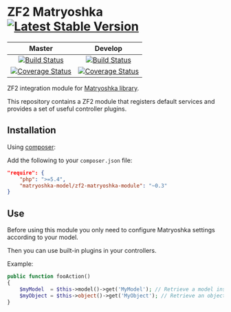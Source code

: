 ZF2 Matryoshka [![Latest Stable Version](https://poser.pugx.org/matryoshka-model/zf2-matryoshka-module/v/stable.png)](https://packagist.org/packages/matryoshka-model/zf2-matryoshka-module)
=======================

| Master  | Develop |
|:-------------:|:-------------:|
| [![Build Status](https://secure.travis-ci.org/matryoshka-model/zf2-matryoshka-module.svg?branch=master)](https://travis-ci.org/matryoshka-model/zf2-matryoshka-module)  | [![Build Status](https://secure.travis-ci.org/matryoshka-model/zf2-matryoshka-module.svg?branch=develop)](https://travis-ci.org/matryoshka-model/zf2-matryoshka-module)  |
| [![Coverage Status](https://coveralls.io/repos/matryoshka-model/zf2-matryoshka-module/badge.png?branch=master)](https://coveralls.io/r/matryoshka-model/zf2-matryoshka-module)  | [![Coverage Status](https://coveralls.io/repos/matryoshka-model/zf2-matryoshka-module/badge.png?branch=develop)](https://coveralls.io/r/matryoshka-model/zf2-matryoshka-module)  |


ZF2 integration module for [Matryoshka library](https://github.com/matryoshka-model/matryoshka).

This repository contains a ZF2 module that registers default services and provides a set of useful controller plugins.

Installation
---

Using [composer](http://getcomposer.org/):

Add the following to your `composer.json` file:

```json
"require": {
    "php": ">=5.4",
    "matryoshka-model/zf2-matryoshka-module": "~0.3"
}
```

Use
---

Before using this module you only need to configure Matryoshka settings according to your model.

Then you can use built-in plugins in your controllers.

Example:

```php
public function fooAction()
{
	$myModel  = $this->model()->get('MyModel'); // Retrieve a model instance through the ModelManager
	$myObject = $this->object()->get('MyObject'); // Retrieve an object instance through the ModelManager
}
```
